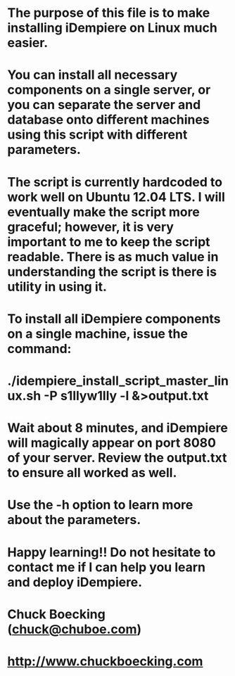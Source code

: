 # The purpose of this file is to make installing iDempiere on Linux much easier.

# You can install all necessary components on a single server, or you can separate the server and database onto different machines using this script with different parameters.

# The script is currently hardcoded to work well on Ubuntu 12.04 LTS. I will eventually make the script more graceful; however, it is very important to me to keep the script readable. There is as much value in understanding the script is there is utility in using it.

# To install all iDempiere components on a single machine, issue the command:

# ./idempiere_install_script_master_linux.sh -P s1llyw1lly -l  &>output.txt

# Wait about 8 minutes, and iDempiere will magically appear on port 8080 of your server. Review the output.txt to ensure all worked as well.

# Use the -h option to learn more about the parameters.

# Happy learning!! Do not hesitate to contact me if I can help you learn and deploy iDempiere.

# Chuck Boecking (chuck@chuboe.com)
# http://www.chuckboecking.com
